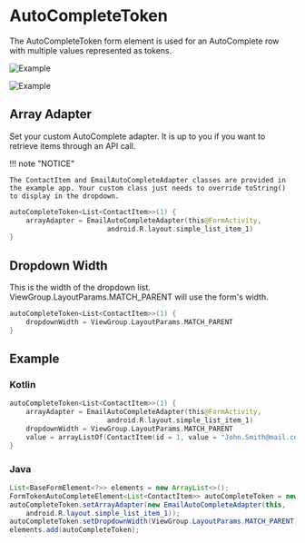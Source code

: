 # AutoCompleteToken

The AutoCompleteToken form element is used for an AutoComplete row with multiple values represented as tokens.

![Example](../images/TokenAutocomplete1.PNG)

![Example](../images/TokenAutocomplete2.PNG)

## Array Adapter

Set your custom AutoComplete adapter. It is up to you if you want to retrieve items through an API call.

!!! note "NOTICE"

    The ContactItem and EmailAutoCompleteAdapter classes are provided in the example app. Your custom class just needs to override toString() to display in the dropdown.

```kotlin
autoCompleteToken<List<ContactItem>>(1) {
    arrayAdapter = EmailAutoCompleteAdapter(this@FormActivity,
                        android.R.layout.simple_list_item_1)
}
```

## Dropdown Width

This is the width of the dropdown list. ViewGroup.LayoutParams.MATCH_PARENT will use the form's width.

```kotlin
autoCompleteToken<List<ContactItem>>(1) {
    dropdownWidth = ViewGroup.LayoutParams.MATCH_PARENT
}
```

## Example

### Kotlin

```kotlin
autoCompleteToken<List<ContactItem>>(1) {
    arrayAdapter = EmailAutoCompleteAdapter(this@FormActivity,
                        android.R.layout.simple_list_item_1)
    dropdownWidth = ViewGroup.LayoutParams.MATCH_PARENT
    value = arrayListOf(ContactItem(id = 1, value = "John.Smith@mail.com", label = "John Smith (Tester)"))
}
```

### Java

```java
List<BaseFormElement<?>> elements = new ArrayList<>();
FormTokenAutoCompleteElement<List<ContactItem>> autoCompleteToken = new FormTokenAutoCompleteElement<>(1);
autoCompleteToken.setArrayAdapter(new EmailAutoCompleteAdapter(this,
    android.R.layout.simple_list_item_1));
autoCompleteToken.setDropdownWidth(ViewGroup.LayoutParams.MATCH_PARENT);
elements.add(autoCompleteToken);
```
